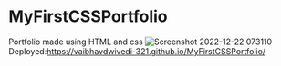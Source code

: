 # MyFirstCSSPortfolio
Portfolio made using HTML and css
![Screenshot 2022-12-22 073110](https://user-images.githubusercontent.com/86218655/209038897-7e14e904-5323-4119-9d4e-77804cf05ac9.png)
Deployed:https://vaibhavdwivedi-321.github.io/MyFirstCSSPortfolio/
